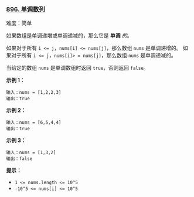 ### [896\. 单调数列](https://leetcode.cn/problems/monotonic-array/)

难度：简单

如果数组是单调递增或单调递减的，那么它是 **单调** _的_。

如果对于所有 `i <= j`，`nums[i] <= nums[j]`，那么数组 `nums` 是单调递增的。 如果对于所有 `i <= j`，`nums[i]> = nums[j]`，那么数组 `nums` 是单调递减的。

当给定的数组 `nums` 是单调数组时返回 `true`，否则返回 `false`。

**示例 1：**

```
输入：nums = [1,2,2,3]
输出：true
```

**示例 2：**

```
输入：nums = [6,5,4,4]
输出：true
```

**示例 3：**

```
输入：nums = [1,3,2]
输出：false
```

**提示：**

-   `1 <= nums.length <= 10^5`
-   `-10^5 <= nums[i] <= 10^5`
